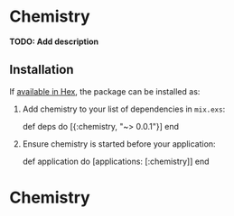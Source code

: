 # Chemistry

**TODO: Add description**

## Installation

If [available in Hex](https://hex.pm/docs/publish), the package can be installed as:

  1. Add chemistry to your list of dependencies in `mix.exs`:

        def deps do
          [{:chemistry, "~> 0.0.1"}]
        end

  2. Ensure chemistry is started before your application:

        def application do
          [applications: [:chemistry]]
        end

# Chemistry
